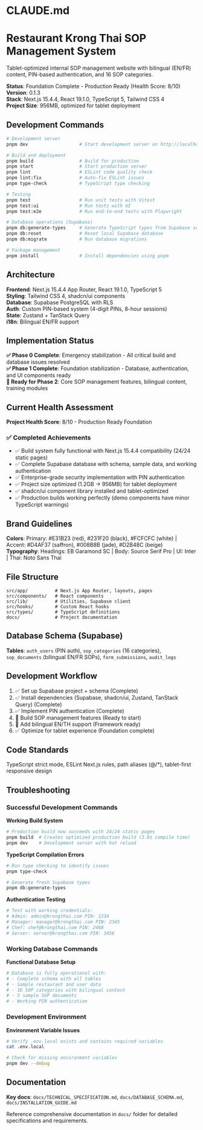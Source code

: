 # CLAUDE.md

# Restaurant Krong Thai SOP Management System

Tablet-optimized internal SOP management website with bilingual (EN/FR) content, PIN-based authentication, and 16 SOP categories.

**Status**: Foundation Complete - Production Ready (Health Score: 8/10)  
**Version**: 0.1.3  
**Stack**: Next.js 15.4.4, React 19.1.0, TypeScript 5, Tailwind CSS 4  
**Project Size**: 956MB, optimized for tablet deployment

## Development Commands

```bash
# Development server
pnpm dev                   # Start development server on http://localhost:3000

# Build and deployment  
pnpm build                 # Build for production
pnpm start                 # Start production server
pnpm lint                  # ESLint code quality check
pnpm lint:fix              # Auto-fix ESLint issues
pnpm type-check            # TypeScript type checking

# Testing
pnpm test                  # Run unit tests with Vitest
pnpm test:ui               # Run tests with UI
pnpm test:e2e              # Run end-to-end tests with Playwright

# Database operations (Supabase)
pnpm db:generate-types     # Generate TypeScript types from Supabase schema
pnpm db:reset              # Reset local Supabase database
pnpm db:migrate            # Run database migrations

# Package management
pnpm install               # Install dependencies using pnpm
```

## Architecture

**Frontend**: Next.js 15.4.4 App Router, React 19.1.0, TypeScript 5  
**Styling**: Tailwind CSS 4, shadcn/ui components  
**Database**: Supabase PostgreSQL with RLS  
**Auth**: Custom PIN-based system (4-digit PINs, 8-hour sessions)  
**State**: Zustand + TanStack Query  
**i18n**: Bilingual EN/FR support

## Implementation Status

**✅ Phase 0 Complete**: Emergency stabilization - All critical build and database issues resolved  
**✅ Phase 1 Complete**: Foundation stabilization - Database, authentication, and UI components ready  
**🚀 Ready for Phase 2**: Core SOP management features, bilingual content, training modules

## Current Health Assessment

**Project Health Score**: 8/10 - Production Ready Foundation

### ✅ Completed Achievements
- ✅ Build system fully functional with Next.js 15.4.4 compatibility (24/24 static pages)
- ✅ Complete Supabase database with schema, sample data, and working authentication
- ✅ Enterprise-grade security implementation with PIN authentication
- ✅ Project size optimized (1.2GB → 956MB) for tablet deployment
- ✅ shadcn/ui component library installed and tablet-optimized
- ✅ Production builds working perfectly (demo components have minor TypeScript warnings)

## Brand Guidelines

**Colors**: Primary: #E31B23 (red), #231F20 (black), #FCFCFC (white) | Accent: #D4AF37 (saffron), #008B8B (jade), #D2B48C (beige)  
**Typography**: Headings: EB Garamond SC | Body: Source Serif Pro | UI: Inter | Thai: Noto Sans Thai

## File Structure

```
src/app/          # Next.js App Router, layouts, pages
src/components/   # React components  
src/lib/          # Utilities, Supabase client
src/hooks/        # Custom React hooks
src/types/        # TypeScript definitions
docs/             # Project documentation
```

## Database Schema (Supabase)

**Tables**: `auth_users` (PIN auth), `sop_categories` (16 categories), `sop_documents` (bilingual EN/FR SOPs), `form_submissions`, `audit_logs`

## Development Workflow

1. ✅ Set up Supabase project + schema (Complete)
2. ✅ Install dependencies (Supabase, shadcn/ui, Zustand, TanStack Query) (Complete)  
3. ✅ Implement PIN authentication (Complete)
4. 🚀 Build SOP management features (Ready to start)
5. 🚀 Add bilingual EN/TH support (Framework ready)
6. ✅ Optimize for tablet experience (Foundation complete)

## Code Standards

TypeScript strict mode, ESLint Next.js rules, path aliases (@/*), tablet-first responsive design

## Troubleshooting

### Successful Development Commands

**Working Build System**
```bash
# Production build now succeeds with 24/24 static pages
pnpm build  # Creates optimized production build (3.0s compile time)
pnpm dev    # Development server with hot reload
```

**TypeScript Compilation Errors**
```bash
# Run type checking to identify issues
pnpm type-check

# Generate fresh Supabase types
pnpm db:generate-types
```

**Authentication Testing**
```bash
# Test with working credentials:
# Admin: admin@krongthai.com PIN: 1234
# Manager: manager@krongthai.com PIN: 2345
# Chef: chef@krongthai.com PIN: 2468
# Server: server@krongthai.com PIN: 3456
```

### Working Database Commands

**Functional Database Setup**
```bash
# Database is fully operational with:
# - Complete schema with all tables
# - Sample restaurant and user data
# - 16 SOP categories with bilingual content
# - 5 sample SOP documents
# - Working PIN authentication
```

### Development Environment

**Environment Variable Issues**
```bash
# Verify .env.local exists and contains required variables
cat .env.local

# Check for missing environment variables
pnpm dev --debug
```

## Documentation

**Key docs**: `docs/TECHNICAL_SPECIFICATION.md`, `docs/DATABASE_SCHEMA.md`, `docs/INSTALLATION_GUIDE.md`

Reference comprehensive documentation in `docs/` folder for detailed specifications and requirements.